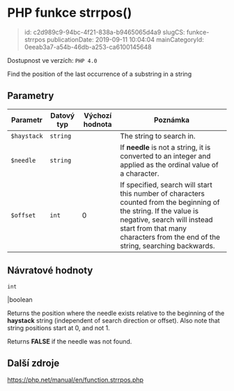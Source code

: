 PHP funkce strrpos()
================================

> id: c2d989c9-94bc-4f21-838a-b9465065d4a9
> slugCS: funkce-strrpos
> publicationDate: 2019-09-11 10:04:04
> mainCategoryId: 0eeab3a7-a54b-46db-a253-ca6100145648

Dostupnost ve verzích: `PHP 4.0`

Find the position of the last occurrence of a substring in a string


Parametry
--------------

| Parametr | Datový typ | Výchozí hodnota | Poznámka |
|-----|-----|-----|-----|
| `$haystack` | `string` |  | The string to search in. |
| `$needle` | `string` |  | If <b>needle</b> is not a string, it is converted to an integer and applied as the ordinal value of a character. |
| `$offset` | `int` | 0 | If specified, search will start this number of characters counted from the beginning of the string. If the value is negative, search will instead start from that many characters from the end of the string, searching backwards. |


Návratové hodnoty
----------------

`int`

|boolean <p>
Returns the position where the needle exists relative to the beginning of
the <b>haystack</b> string (independent of search direction
or offset).
Also note that string positions start at 0, and not 1.
</p>
<p>
Returns <b>FALSE</b> if the needle was not found.
</p>

Další zdroje
------------

https://php.net/manual/en/function.strrpos.php
